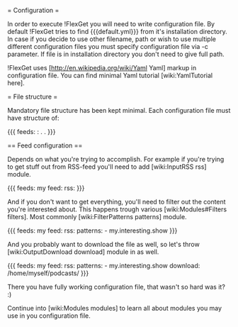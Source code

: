 = Configuration =

In order to execute !FlexGet you will need to write configuration file. By default !FlexGet tries to find {{{default.yml}}} from it's installation directory. In case if you decide to use other filename, path or wish to use multiple different configuration files you must specify configuration file via -c parameter. If file is in installation directory you don't need to give full path.

!FlexGet uses [http://en.wikipedia.org/wiki/Yaml Yaml] markup in configuration file. You can find minimal Yaml tutorial [wiki:YamlTutorial here].

= File structure =

Mandatory file structure has been kept minimal. Each configuration file must have structure of:

{{{
feeds:
  <feed name>:
    <feed configuration here>
    .
    .
}}}

== Feed configuration ==

Depends on what you're trying to accomplish. For example if you're trying to get stuff out from RSS-feed you'll need to add [wiki:InputRSS rss] module.

{{{
feeds:
  my feed:
    rss: <url of rss>
}}}

And if you don't want to get everything, you'll need to filter out the content you're interested about. This happens trough various [wiki:Modules#Filters filters]. Most commonly [wiki:FilterPatterns patterns] module.

{{{
feeds:
  my feed:
    rss: <url of rss>
    patterns:
      - my.interesting.show
}}}

And you probably want to download the file as well, so let's throw [wiki:OutputDownload download] module in as well.

{{{
feeds:
  my feed:
    rss: <url of rss>
    patterns:
      - my.interesting.show
    download: /home/myself/podcasts/
}}}

There you have fully working configuration file, that wasn't so hard was it? :)

Continue into [wiki:Modules modules] to learn all about modules you may use in you configuration file.